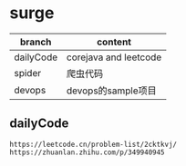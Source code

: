 # surge

|branch |content|
|  ----  | ----  |
|dailyCode|corejava and leetcode|
|spider|爬虫代码|
|devops|devops的sample项目|


## dailyCode

```
https://leetcode.cn/problem-list/2cktkvj/
https://zhuanlan.zhihu.com/p/349940945
```
